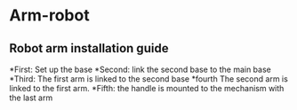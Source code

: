 # Arm-robot

## Robot arm installation guide 

  *First: Set up the base
  *Second: link the second base to the main base
  *Third: The first arm is linked to the second base 
 *fourth The second arm is linked to the first arm.
*Fifth: the handle is mounted to the mechanism with the last arm

